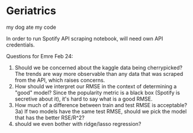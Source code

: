 # Geriatrics
my dog ate my code


In order to run Spotify API scraping notebook, will need own API credentials.

Questions for Emre Feb 24:
1) Should we be concerned about the kaggle data being cherrypicked? The trends are way more observable than any data that was scraped from the API, which raises concerns.
2) How should we interpret our RMSE in the context of determining a "good" model? Since the popularity metric is a black box (Spotify is secretive about it), it's hard to say what is a good RMSE. 
3) How much of a difference between train and test RMSE is acceptable? 
3a) If two models have the same test RMSE, should we pick the model that has the better RSE/R^2?
4) should we even bother with ridge/lasso regression?
